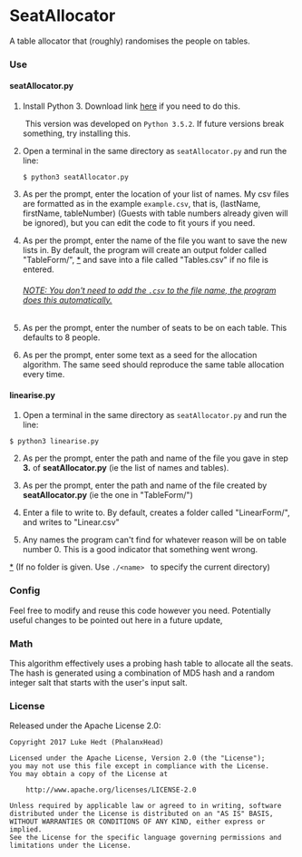 # SeatAllocator
A table allocator that (roughly) randomises the people on tables.

### Use
#### seatAllocator.py
1. Install Python 3. Download link [here](https://www.python.org/downloads/ "Python Downloads") if you need to do this.

   ​	This version was developed on `Python 3.5.2`. If future versions break something, try installing this.

2. Open a terminal in the same directory as `seatAllocator.py` and run the line:
   ```
   $ python3 seatAllocator.py
   ```

3. As per the prompt, enter the location of your list of names. My csv files are formatted as in the example `example.csv`, that is, (lastName, firstName, tableNumber) (Guests with table numbers already given will be ignored), but you can edit the code to fit yours if you need.

4. As per the prompt, enter the name of the file you want to save the new lists in. By default, the program will create an output folder called "TableForm/",  <u>\*</u> and save into a file called "Tables.csv" if no file is entered.

    ###### <u>NOTE: You don't need to add the `.csv` to the file name, the program does this automatically.</u>

5. As per the prompt, enter the number of seats to be on each table. This defaults to 8 people.

6. As per the prompt, enter some text as a seed for the allocation algorithm. The same seed should reproduce the same table allocation every time.

#### linearise.py

1. Open a terminal in the same directory as `seatAllocator.py` and run the line:
```
$ python3 linearise.py
```

2. As per the prompt, enter the path and name of the file you gave in step <b>3.</b> of <b>seatAllocator.py</b>  (ie the list of names and tables).

3. As per the prompt, enter the path and name of the file created by <b>seatAllocator.py</b> (ie the one in "TableForm/")

4. Enter a file to write to. By default, creates a folder called "LinearForm/", and writes to "Linear.csv"

5. Any names the program can't find for whatever reason will be on table number 0. This is a good indicator that something went wrong.

<u>\*</u> (If no folder is given. Use `./<name> ` to specify the current directory)



### Config

Feel free to modify and reuse this code however you need. Potentially useful changes to be pointed out here in a future update,

### Math

This algorithm effectively uses a probing hash table to allocate all the seats. The hash is generated using a combination of MD5 hash and a random integer salt that starts with the user's input salt.

### License

Released under the Apache License 2.0:

```
Copyright 2017 Luke Hedt (PhalanxHead)

Licensed under the Apache License, Version 2.0 (the "License");
you may not use this file except in compliance with the License.
You may obtain a copy of the License at

    http://www.apache.org/licenses/LICENSE-2.0

Unless required by applicable law or agreed to in writing, software
distributed under the License is distributed on an "AS IS" BASIS,
WITHOUT WARRANTIES OR CONDITIONS OF ANY KIND, either express or implied.
See the License for the specific language governing permissions and
limitations under the License.
```
